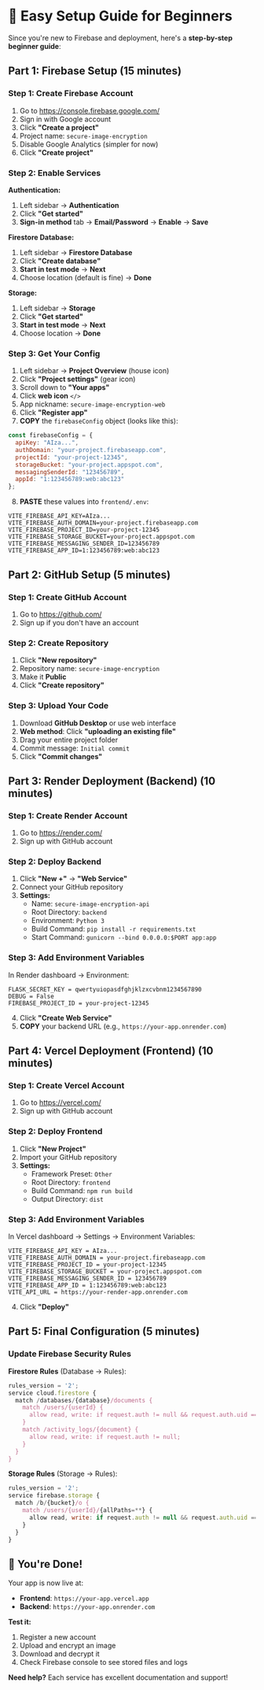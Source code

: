 # 🚀 Easy Setup Guide for Beginners

Since you're new to Firebase and deployment, here's a **step-by-step beginner guide**:

## **Part 1: Firebase Setup (15 minutes)**

### **Step 1: Create Firebase Account**
1. Go to https://console.firebase.google.com/
2. Sign in with Google account
3. Click **"Create a project"**
4. Project name: `secure-image-encryption`
5. Disable Google Analytics (simpler for now)
6. Click **"Create project"**

### **Step 2: Enable Services**
**Authentication:**
1. Left sidebar → **Authentication**
2. Click **"Get started"**
3. **Sign-in method** tab → **Email/Password** → **Enable** → **Save**

**Firestore Database:**
1. Left sidebar → **Firestore Database**
2. Click **"Create database"**
3. **Start in test mode** → **Next**
4. Choose location (default is fine) → **Done**

**Storage:**
1. Left sidebar → **Storage**
2. Click **"Get started"**
3. **Start in test mode** → **Next**
4. Choose location → **Done**

### **Step 3: Get Your Config**
1. Left sidebar → **Project Overview** (house icon)
2. Click **"Project settings"** (gear icon)
3. Scroll down to **"Your apps"**
4. Click **web icon** `</>`
5. App nickname: `secure-image-encryption-web`
6. Click **"Register app"**
7. **COPY** the `firebaseConfig` object (looks like this):

```javascript
const firebaseConfig = {
  apiKey: "AIza...",
  authDomain: "your-project.firebaseapp.com",
  projectId: "your-project-12345",
  storageBucket: "your-project.appspot.com",
  messagingSenderId: "123456789",
  appId: "1:123456789:web:abc123"
};
```

8. **PASTE** these values into `frontend/.env`:

```env
VITE_FIREBASE_API_KEY=AIza...
VITE_FIREBASE_AUTH_DOMAIN=your-project.firebaseapp.com
VITE_FIREBASE_PROJECT_ID=your-project-12345
VITE_FIREBASE_STORAGE_BUCKET=your-project.appspot.com
VITE_FIREBASE_MESSAGING_SENDER_ID=123456789
VITE_FIREBASE_APP_ID=1:123456789:web:abc123
```

## **Part 2: GitHub Setup (5 minutes)**

### **Step 1: Create GitHub Account**
1. Go to https://github.com/
2. Sign up if you don't have an account

### **Step 2: Create Repository**
1. Click **"New repository"**
2. Repository name: `secure-image-encryption`
3. Make it **Public**
4. Click **"Create repository"**

### **Step 3: Upload Your Code**
1. Download **GitHub Desktop** or use web interface
2. **Web method**: Click **"uploading an existing file"**
3. Drag your entire project folder
4. Commit message: `Initial commit`
5. Click **"Commit changes"**

## **Part 3: Render Deployment (Backend) (10 minutes)**

### **Step 1: Create Render Account**
1. Go to https://render.com/
2. Sign up with GitHub account

### **Step 2: Deploy Backend**
1. Click **"New +"** → **"Web Service"**
2. Connect your GitHub repository
3. **Settings:**
   - Name: `secure-image-encryption-api`
   - Root Directory: `backend`
   - Environment: `Python 3`
   - Build Command: `pip install -r requirements.txt`
   - Start Command: `gunicorn --bind 0.0.0.0:$PORT app:app`

### **Step 3: Add Environment Variables**
In Render dashboard → Environment:
```
FLASK_SECRET_KEY = qwertyuiopasdfghjklzxcvbnm1234567890
DEBUG = False
FIREBASE_PROJECT_ID = your-project-12345
```

4. Click **"Create Web Service"**
5. **COPY** your backend URL (e.g., `https://your-app.onrender.com`)

## **Part 4: Vercel Deployment (Frontend) (10 minutes)**

### **Step 1: Create Vercel Account**
1. Go to https://vercel.com/
2. Sign up with GitHub account

### **Step 2: Deploy Frontend**
1. Click **"New Project"**
2. Import your GitHub repository
3. **Settings:**
   - Framework Preset: `Other`
   - Root Directory: `frontend`
   - Build Command: `npm run build`
   - Output Directory: `dist`

### **Step 3: Add Environment Variables**
In Vercel dashboard → Settings → Environment Variables:
```
VITE_FIREBASE_API_KEY = AIza...
VITE_FIREBASE_AUTH_DOMAIN = your-project.firebaseapp.com
VITE_FIREBASE_PROJECT_ID = your-project-12345
VITE_FIREBASE_STORAGE_BUCKET = your-project.appspot.com
VITE_FIREBASE_MESSAGING_SENDER_ID = 123456789
VITE_FIREBASE_APP_ID = 1:123456789:web:abc123
VITE_API_URL = https://your-render-app.onrender.com
```

4. Click **"Deploy"**

## **Part 5: Final Configuration (5 minutes)**

### **Update Firebase Security Rules**

**Firestore Rules** (Database → Rules):
```javascript
rules_version = '2';
service cloud.firestore {
  match /databases/{database}/documents {
    match /users/{userId} {
      allow read, write: if request.auth != null && request.auth.uid == userId;
    }
    match /activity_logs/{document} {
      allow read, write: if request.auth != null;
    }
  }
}
```

**Storage Rules** (Storage → Rules):
```javascript
rules_version = '2';
service firebase.storage {
  match /b/{bucket}/o {
    match /users/{userId}/{allPaths=**} {
      allow read, write: if request.auth != null && request.auth.uid == userId;
    }
  }
}
```

## **🎉 You're Done!**

Your app is now live at:
- **Frontend**: `https://your-app.vercel.app`
- **Backend**: `https://your-app.onrender.com`

**Test it:**
1. Register a new account
2. Upload and encrypt an image
3. Download and decrypt it
4. Check Firebase console to see stored files and logs

**Need help?** Each service has excellent documentation and support!
